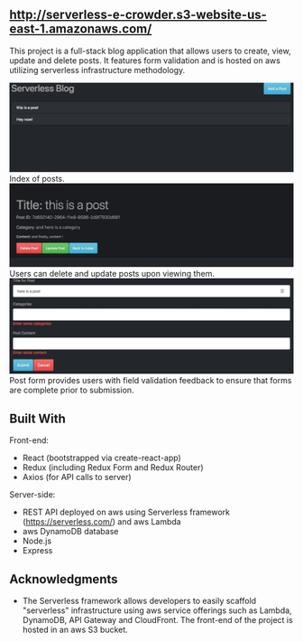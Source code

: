 ## http://serverless-e-crowder.s3-website-us-east-1.amazonaws.com/

This project is a full-stack blog application that allows users to create, view, update and delete posts. It features form validation and is hosted on aws utilizing serverless infrastructure methodology.

![alt text](/post1.jpg?raw=true "Index")
Index of posts.
![alt text](/post3.jpg?raw=true "Post")
Users can delete and update posts upon viewing them.
![alt text](/post2.jpg?raw=true "Form")
Post form provides users with field validation feedback to ensure that forms are complete prior to submission.

## Built With

Front-end:

* React (bootstrapped via create-react-app)
* Redux (including Redux Form and Redux Router)
* Axios (for API calls to server)

Server-side:

* REST API deployed on aws using Serverless framework (https://serverless.com/) and aws Lambda
* aws DynamoDB database
* Node.js
* Express

## Acknowledgments

* The Serverless framework allows developers to easily scaffold "serverless" infrastructure using aws service offerings such as Lambda, DynamoDB, API Gateway and CloudFront. The front-end of the project is hosted in an aws S3 bucket.
